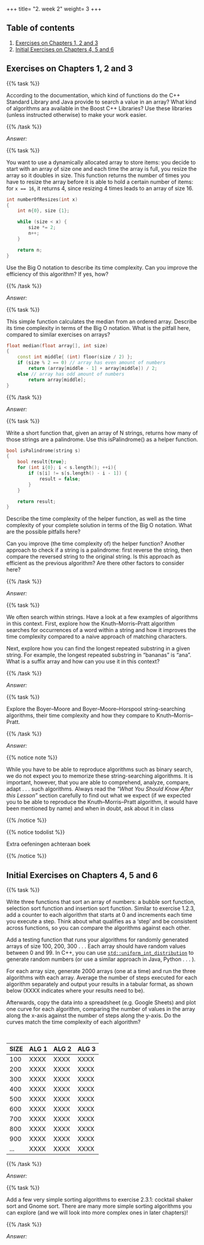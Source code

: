 +++
title= "2. week 2"
weight= 3
+++

## Table of contents

1. [Exercises on Chapters 1, 2 and 3](#exercises-on-chapters-1-2-and-3)
2. [Initial Exercises on Chapters 4, 5 and 6](#initial-exercises-on-chapters-4-5-and-6)

## Exercises on Chapters 1, 2 and 3

{{% task %}}

According to the documentation, which kind of functions do the C++ Standard Library and Java provide to search a value in an array? What kind of algorithms ara available in the Boost C++ Libraries? Use these libraries (unless instructed otherwise) to make your work easier.

{{% /task %}}

*Answer:*

{{% task %}}

You want to use a dynamically allocated array to store items: you decide to start with an array of size one and each time the array is full, you resize the array so it doubles in size. This function returns the number of times you have to resize the array before it is able to hold a certain number of items: for `x == 16`, it returns 4, since resizing 4 times leads to an array of size 16.

```C++
int numberOfResizes(int x)
{
    int n{0}, size {1};

    while (size < x) {
        size *= 2;
        n++;
    }

    return n;
}
```

Use the Big O notation to describe its time complexity. Can you improve the efficiency of this algorithm? If yes, how?

{{% /task %}}

*Answer:*

{{% task %}}

This simple function calculates the median from an ordered array. Describe its time complexity in terms of the Big O notation. What is the pitfall here, compared to similar exercises on arrays?

```C++
float median(float array[], int size)
{
    const int middle{ (int) floor(size / 2) };
    if (size % 2 == 0) // array has even amount of numbers
        return (array[middle - 1] + array[middle]) / 2;
    else // array has odd amount of numbers
        return array[middle];
}
```

{{% /task %}}

*Answer:*

{{% task %}}

Write a short function that, given an array of N strings, returns how many of those strings are a palindrome. Use this isPalindrome() as a helper function.

```C++
bool isPalindrome(string s)
{
    bool result{true};
    for (int i{0}; i < s.length(); ++i){
        if (s[i] != s[s.length() - i - 1]) {
            result = false;
        }
    }

    return result;
}
```

Describe the time complexity of the helper function, as well as the time complexity of your complete solution in terms of the Big O notation. What are the possible pitfalls here?

Can you improve (the time complexity of) the helper function? Another approach to check if a string is a palindrome: first reverse the string, then compare the reversed string to the original string. Is this approach as efficient as the previous algorithm? Are there other factors to consider here?

{{% /task %}}

*Answer:*

{{% task %}}

We often search within strings. Have a look at a few examples of algorithms in this context. First, explore how the Knuth–Morris–Pratt algorithm searches for occurrences of a word within a string and how it improves the time complexity compared to a naive approach of matching characters.

Next, explore how you can find the longest repeated substring in a given string. For example, the longest repeated substring in “bananas” is “ana”. What is a suffix array and how can you use it in this context?

{{% /task %}}

*Answer:*

{{% task %}}

Explore the Boyer–Moore and Boyer–Moore–Horspool string-searching algorithms, their time complexity and how they compare to Knuth–Morris–Pratt.

{{% /task %}}

*Answer:*

{{% notice note %}}

While you have to be able to reproduce algorithms such as binary search, we do not expect you to memorize these string-searching algorithms. It is important, however, that you are able to comprehend, analyze, compare, adapt . . . such algorithms. Always read the *“What You Should Know After this Lesson”* section carefully to find out what we expect (if we expected you to be able to reproduce the Knuth–Morris–Pratt algorithm, it would have been mentioned by name) and when in doubt, ask about it in class

{{% /notice %}}

{{% notice todolist %}}

Extra oefeningen achteraan boek

{{% /notice %}}

## Initial Exercises on Chapters 4, 5 and 6

{{% task %}}

Write three functions that sort an array of numbers: a bubble sort function, selection sort function and insertion sort function. Similar to exercise 1.2.3, add a counter to each algorithm that starts at 0 and increments each time you execute a step. Think about what qualifies as a ‘step’ and be consistent across functions, so you can compare the algorithms against each other.

Add a testing function that runs your algorithms for randomly generated arrays of size 100, 200, 300 . . . Each array should have random values between 0 and 99. In C++, you can use [`std::uniform_int_distribution`](https://en.cppreference.com/w/cpp/numeric/random/uniform_int_distribution) to generate random numbers (or use a similar approach in Java, Python . . . ).

For each array size, generate 2000 arrays (one at a time) and run the three algorithms with each array. Average the number of steps executed for each algorithm separately and output your results in a tabular format, as shown below (XXXX indicates where your results need to be).

Afterwards, copy the data into a spreadsheet (e.g. Google Sheets) and plot one curve for each algorithm, comparing the number of values in the array along the x-axis against the number of steps along the y-axis. Do the curves match the time complexity of each algorithm?

<br>

| SIZE | ALG 1 | ALG 2 | ALG 3 |
|------|-------|-------|-------|
| 100  | XXXX  | XXXX  | XXXX  |
| 200  | XXXX  | XXXX  | XXXX  |
| 300  | XXXX  | XXXX  | XXXX  |
| 400  | XXXX  | XXXX  | XXXX  |
| 500  | XXXX  | XXXX  | XXXX  |
| 600  | XXXX  | XXXX  | XXXX  |
| 700  | XXXX  | XXXX  | XXXX  |
| 800  | XXXX  | XXXX  | XXXX  |
| 900  | XXXX  | XXXX  | XXXX  |
| ...  | XXXX  | XXXX  | XXXX  |

{{% /task %}}

*Answer:*

{{% task %}}

Add a few very simple sorting algorithms to exercise 2.3.1: cocktail shaker
sort and Gnome sort. There are many more simple sorting algorithms you
can explore (and we will look into more complex ones in later chapters)!

{{% /task %}}

*Answer:*
